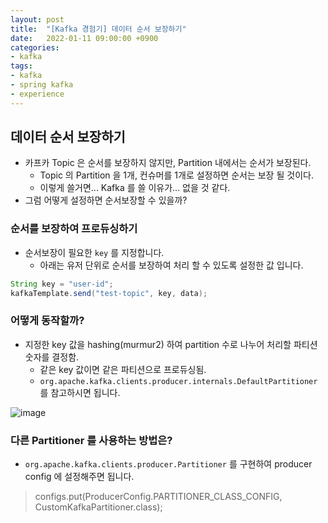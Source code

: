 ```yaml
---
layout: post
title:  "[Kafka 경험기] 데이터 순서 보장하기"
date:   2022-01-11 09:00:00 +0900
categories:
- kafka
tags:
- kafka
- spring kafka
- experience
---
```

## 데이터 순서 보장하기
- 카프카 Topic 은 순서를 보장하지 않지만, Partition 내에서는 순서가 보장된다.
  - Topic 의 Partition 을 1개, 컨슈머를 1개로 설정하면 순서는 보장 될 것이다.
  - 이렇게 쓸거면... Kafka 를 쓸 이유가... 없을 것 같다.
- 그럼 어떻게 설정하면 순서보장할 수 있을까?

### 순서를 보장하여 프로듀싱하기
- 순서보장이 필요한 `key` 를 지정합니다.
  - 아래는 유저 단위로 순서를 보장하여 처리 할 수 있도록 설정한 값 입니다.

```java
String key = "user-id";
kafkaTemplate.send("test-topic", key, data);
```

### 어떻게 동작할까?
- 지정한 key 값을 hashing(murmur2) 하여 partition 수로 나누어 처리할 파티션 숫자를 결정함.
  - 같은 key 값이면 같은 파티션으로 프로듀싱됨.
  - `org.apache.kafka.clients.producer.internals.DefaultPartitioner` 를 참고하시면 됩니다.

![image](https://user-images.githubusercontent.com/13219787/159281260-6c0683aa-f129-4166-bf04-62b2846b7d22.png)

### 다른 Partitioner 를 사용하는 방법은?
- `org.apache.kafka.clients.producer.Partitioner` 를 구현하여 producer config 에 설정해주면 됩니다.

> configs.put(ProducerConfig.PARTITIONER_CLASS_CONFIG, CustomKafkaPartitioner.class);


